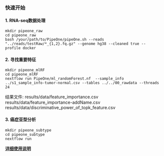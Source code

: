 

### 快速开始

#### 1. RNA-seq数据处理
```
mkdir pipeone_raw
cd pipeone_raw
bash /your/path/to/PipeOne/pipeOne.sh --reads "../reads/testRaw/*_{1,2}.fq.gz" --genome hg38 --cleaned true --profile docker
```

#### 2. 寻找重要特征

```
mkdir pipeone_mlRF
cd pipeone_mlRF
nextflow run PipeOne/ml_randomForest.nf  --sample_info ../s1_sample_info-tumor-normal.csv --tables ../../00_rawdata --threads 24
```

结果文件:
results/data/feature_importance.csv
results/data/feature_importance-addName.csv
results/data/discriminative_power_of_topk_feature.csv 

#### 3. 癌症亚型分析

```
mkdir pipeone_subtype
cd pipeone_subtype
nextflow run 

```

__[详细使用说明](../../documentation/documentation)__

